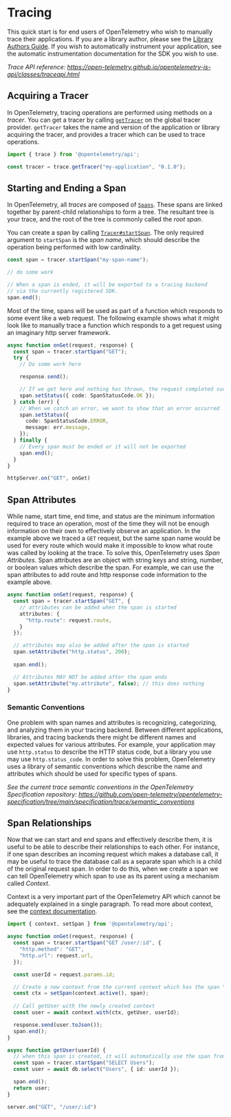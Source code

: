 # Tracing

This quick start is for end users of OpenTelemetry who wish to manually trace their applications. If you are a library author, please see the [Library Authors Guide](library-author.md). If you wish to automatically instrument your application, see the automatic instrumentation documentation for the SDK you wish to use.

_Trace API reference: <https://open-telemetry.github.io/opentelemetry-js-api/classes/traceapi.html>_

## Acquiring a Tracer

In OpenTelemetry, tracing operations are performed using methods on a _tracer_. You can get a tracer by calling [`getTracer`](https://open-telemetry.github.io/opentelemetry-js-api/classes/traceapi.html#gettracer) on the global tracer provider. `getTracer` takes the name and version of the application or library acquiring the tracer, and provides a tracer which can be used to trace operations.

```typescript
import { trace } from '@opentelemetry/api';

const tracer = trace.getTracer("my-application", "0.1.0");
```

## Starting and Ending a Span

In OpenTelemetry, all _traces_ are composed of [`Spans`](https://open-telemetry.github.io/opentelemetry-js/interfaces/span.html). These spans are linked together by parent-child relationships to form a tree. The resultant tree is your trace, and the root of the tree is commonly called the _root span_.

You can create a span by calling [`Tracer#startSpan`](https://open-telemetry.github.io/opentelemetry-js/interfaces/tracer.html#startspan). The only required argument to `startSpan` is the _span name_, which should describe the operation being performed with low cardinality.

```typescript
const span = tracer.startSpan("my-span-name");

// do some work

// When a span is ended, it will be exported to a tracing backend
// via the currently registered SDK.
span.end();
```

Most of the time, spans will be used as part of a function which responds to some event like a web request. The following example shows what it might look like to manually trace a function which responds to a get request using an imaginary http server framework.

```typescript
async function onGet(request, response) {
  const span = tracer.startSpan("GET");
  try {
    // Do some work here

    response.send();

    // If we get here and nothing has thrown, the request completed successfully
    span.setStatus({ code: SpanStatusCode.OK });
  } catch (err) {
    // When we catch an error, we want to show that an error occurred
    span.setStatus({
      code: SpanStatusCode.ERROR,
      message: err.message,
    });
  } finally {
    // Every span must be ended or it will not be exported
    span.end();
  }
}

httpServer.on("GET", onGet)
```

## Span Attributes

While name, start time, end time, and status are the minimum information required to trace an operation, most of the time they will not be enough information on their own to effectively observe an application. In the example above we traced a `GET` request, but the same span name would be used for every route which would make it impossible to know what route was called by looking at the trace. To solve this, OpenTelemetry uses _Span Attributes_. Span attributes are an object with string keys and string, number, or boolean values which describe the span. For example, we can use the span attributes to add route and http response code information to the example above.

```typescript
async function onGet(request, response) {
  const span = tracer.startSpan("GET", {
    // attributes can be added when the span is started
    attributes: {
      "http.route": request.route,
    }
  });

  // attributes may also be added after the span is started
  span.setAttribute("http.status", 200);
  
  span.end();

  // Attributes MAY NOT be added after the span ends
  span.setAttribute("my.attribute", false); // this does nothing
}
```

### Semantic Conventions

One problem with span names and attributes is recognizing, categorizing, and analyzing them in your tracing backend. Between different applications, libraries, and tracing backends there might be different names and expected values for various attributes. For example, your application may use `http.status` to describe the HTTP status code, but a library you use may use `http.status_code`. In order to solve this problem, OpenTelemetry uses a library of semantic conventions which describe the name and attributes which should be used for specific types of spans.

_See the current trace semantic conventions in the OpenTelemetry Specification repository: <https://github.com/open-telemetry/opentelemetry-specification/tree/main/specification/trace/semantic_conventions>_

## Span Relationships

Now that we can start and end spans and effectively describe them, it is useful to be able to describe their relationships to each other. For instance, if one span describes an incoming request which makes a database call, it may be useful to trace the database call as a separate span which is a child of the original request span. In order to do this, when we create a span we can tell OpenTelemetry which span to use as its parent using a mechanism called _Context_.

Context is a very important part of the OpenTelemetry API which cannot be adequately explained in a single paragraph. To read more about context, see the [context documentation](context.md).

```typescript
import { context, setSpan } from '@opentelemetry/api';

async function onGet(request, response) {
  const span = tracer.startSpan("GET /user/:id", {
    "http.method": "GET",
    "http.url": request.url,
  });

  const userId = request.params.id;

  // Create a new context from the current context which has the span "active"
  const ctx = setSpan(context.active(), span);
  
  // Call getUser with the newly created context
  const user = await context.with(ctx, getUser, userId);

  response.send(user.toJson());
  span.end();
}

async function getUser(userId) {
  // when this span is created, it will automatically use the span from the context as its parent
  const span = tracer.startSpan("SELECT Users");
  const user = await db.select("Users", { id: userId });

  span.end();
  return user;
}

server.on("GET", "/user/:id")
```
